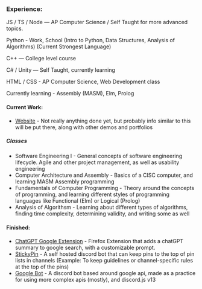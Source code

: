 
### Experience:
JS / TS / Node — AP Computer Science / Self Taught for more advanced topics.

Python - Work, School (Intro to Python, Data Structures, Analysis of Algorithms) (Current Strongest Language)

C++ — College level course

C# / Unity — Self Taught, currently learning

HTML / CSS - AP Computer Science, Web Development class

Currently learning - Assembly (MASM), Elm, Prolog

#### Current Work:
* [Website](https://arc25275.dev) - Not really anything done yet, but probably info similar to this will be put there, along with other demos and portfolios
##### Classes 
* Software Engineering I - General concepts of software engineering lifecycle. Agile and other project management, as well as usability engineering
* Computer Architecture and Assembly - Basics of a CISC computer, and learning MASM Assembly programming
* Fundamentals of Computer Programming - Theory around the concepts of programming, and learning different styles of programming languages like Functional (Elm) or Logical (Prolog)
* Analysis of Algorithsm - Learning about different types of algorithms, finding time complexity, determining validity, and writing some as well


#### Finished: 
* [ChatGPT Google Extension](https://github.com/arc25275/chatGPT-google) - Firefox Extension that adds a chatGPT summary to google search, with a customizable prompt.
* [StickyPin](https://github.com/arc25275/stickypin) - A self hosted discord bot that can keep pins to the top of pin lists in channels (Example: To keep guidelines or channel-specific rules at the top of the pins)
* [Google Bot](https://github.com/arc25275/google-bot) - A discord bot based around google api, made as a practice for using more complex apis (mostly), and discord.js v13


